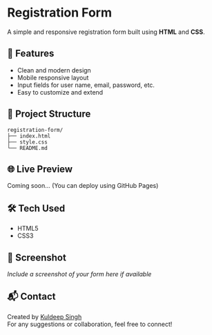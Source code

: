 # Registration Form

A simple and responsive registration form built using **HTML** and **CSS**.

## 🚀 Features

- Clean and modern design
- Mobile responsive layout
- Input fields for user name, email, password, etc.
- Easy to customize and extend

## 📁 Project Structure

```
registration-form/
├── index.html
├── style.css
└── README.md
```

## 🌐 Live Preview

Coming soon... (You can deploy using GitHub Pages)

## 🛠️ Tech Used

- HTML5
- CSS3

## 📸 Screenshot

*Include a screenshot of your form here if available*

## 📬 Contact

Created by [Kuldeep Singh](https://github.com/kuldeeps01199)  
For any suggestions or collaboration, feel free to connect!
